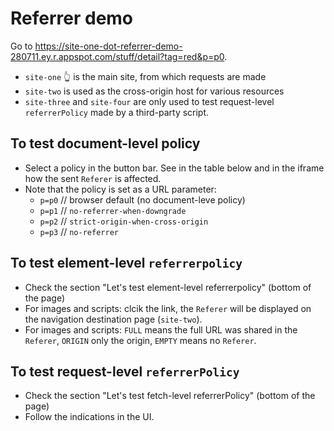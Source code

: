 # Referrer demo

Go to https://site-one-dot-referrer-demo-280711.ey.r.appspot.com/stuff/detail?tag=red&p=p0.
- `site-one` 👆 is the main site, from which requests are made
- `site-two` is used as the cross-origin host for various resources
- `site-three` and `site-four` are only used to test request-level `referrerPolicy` made by a third-party script.

## To test document-level policy
- Select a policy in the button bar. See in the table below and in the iframe how the sent `Referer` is affected.
- Note that the policy is set as a URL parameter:
  - `p=p0` // browser default (no document-leve policy)
  - `p=p1` // `no-referrer-when-downgrade`
  - `p=p2` // `strict-origin-when-cross-origin`
  - `p=p3` // `no-referrer`
  
## To test element-level `referrerpolicy`
- Check the section "Let's test element-level referrerpolicy" (bottom of the page)
- For images and scripts: clcik the link, the `Referer` will be displayed on the navigation destination page (`site-two`).
- For images and scripts: `FULL` means the full URL was shared in the `Referer`, `ORIGIN` only the origin, `EMPTY` means no `Referer`.
  
## To test request-level `referrerPolicy`
- Check the section "Let's test fetch-level referrerPolicy" (bottom of the page)
- Follow the indications in the UI.
   
   

